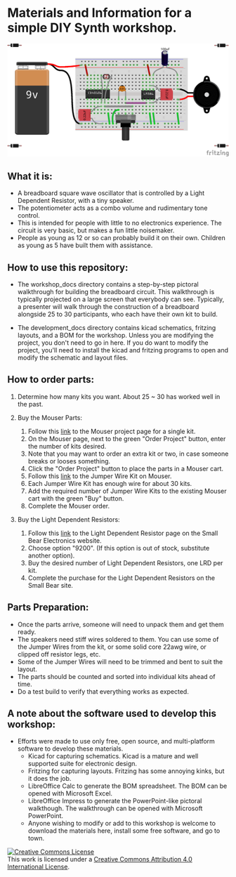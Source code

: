 # Materials and Information for a simple DIY Synth workshop.

<img src="workshop_docs/layout.png" width="800" />

## What it is: 
- A breadboard square wave oscillator that is controlled by a Light Dependent Resistor, with a tiny speaker.
- The potentiometer acts as a combo volume and rudimentary tone control.
- This is intended for people with little to no electronics experience. The circuit is very basic, but makes a fun little noisemaker.
- People as young as 12 or so can probably build it on their own. Children as young as 5 have built them with assistance.

## How to use this repository:
- The workshop_docs directory contains a step-by-step pictoral walkthrough for building the breadboard circuit. This walkthrough is typically projected on a large screen that everybody can see. Typically, a presenter will walk through the construction of a breadboard alongside 25 to 30 participants, who each have their own kit to build.

- The development_docs directory contains kicad schematics, fritzing layouts, and a BOM for the workshop. Unless you are modifying the project, you don't need to go in here. If you do want to modify the project, you'll need to install the kicad and fritzing programs to open and modify the schematic and layout files.

## How to order parts:
1. Determine how many kits you want. About 25 ~ 30 has worked well in the past.

2. Buy the Mouser Parts:
    1. Follow this [link](https://www.mouser.com/ProjectManager/ProjectDetail.aspx?State=EDIT&ProjectGUID=3b75a461-58cb-41e8-8639-0240dbf1eebd "Mouser parts for a single kit") to the  Mouser project page for a single kit.
    2. On the Mouser page, next to the green "Order Project" button, enter the number of kits desired.
    3. Note that you may want to order an extra kit or two, in case someone breaks or looses something.
    4. Click the "Order Project" button to place the parts in a Mouser cart.
    5. Follow this [link](https://www.mouser.com/ProductDetail/517-923351-I "Jumper wire kit at Mouser") to the Jumper Wire Kit on Mouser.
    6. Each Jumper Wire Kit has enough wire for about 30 kits.
    7. Add the required number of Jumper Wire Kits to the existing Mouser cart with the green "Buy" button.
    8. Complete the Mouser order.

3. Buy the Light Dependent Resistors:
    1. Follow this [link](http://smallbear-electronics.mybigcommerce.com/photocells-cds-5mm-diameter/ "Light Dependent Resistors at Small Bear") to the Light Dependent Resistor page on the Small Bear Electronics website.
    2. Choose option "9200". (If this option is out of stock, substitute another option).
    3. Buy the desired number of Light Dependent Resistors, one LRD per kit.
    4. Complete the purchase for the Light Dependent Resistors on the Small Bear site.

## Parts Preparation:
- Once the parts arrive, someone will need to unpack them and get them ready.
- The speakers need stiff wires soldered to them. You can use some of the Jumper Wires from the kit, or some solid core 22awg wire, or clipped off resistor legs, etc.
- Some of the Jumper Wires will need to be trimmed and bent to suit the layout.
- The parts should be counted and sorted into individual kits ahead of time.
- Do a test build to verify that everything works as expected.

## A note about the software used to develop this workshop:
- Efforts were made to use only free, open source, and multi-platform software to develop these materials.
    - Kicad for capturing schematics. Kicad is a mature and well supported suite for electronic design.
    - Fritzing for capturing layouts. Fritzing has some annoying kinks, but it does the job.
    - LibreOffice Calc to generate the BOM spreadsheet. The BOM can be opened with Microsoft Excel.
    - LibreOffice Impress to generate the PowerPoint-like pictoral walkthough. The walkthrough can be opened with Microsoft PowerPoint.
    - Anyone wishing to modify or add to this workshop is welcome to download the materials here, install some free software, and go to town.

<a rel="license" href="http://creativecommons.org/licenses/by/4.0/"><img alt="Creative Commons License" style="border-width:0" src="https://i.creativecommons.org/l/by/4.0/80x15.png" /></a><br />This work is licensed under a <a rel="license" href="http://creativecommons.org/licenses/by/4.0/">Creative Commons Attribution 4.0 International License</a>.
